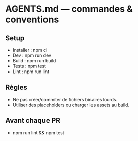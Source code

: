 # AGENTS.md — commandes & conventions

## Setup
- Installer : npm ci
- Dev : npm run dev
- Build : npm run build
- Tests : npm test
- Lint : npm run lint

## Règles
- Ne pas créer/commiter de fichiers binaires lourds.
- Utiliser des placeholders ou charger les assets au build.

## Avant chaque PR
- npm run lint && npm test
